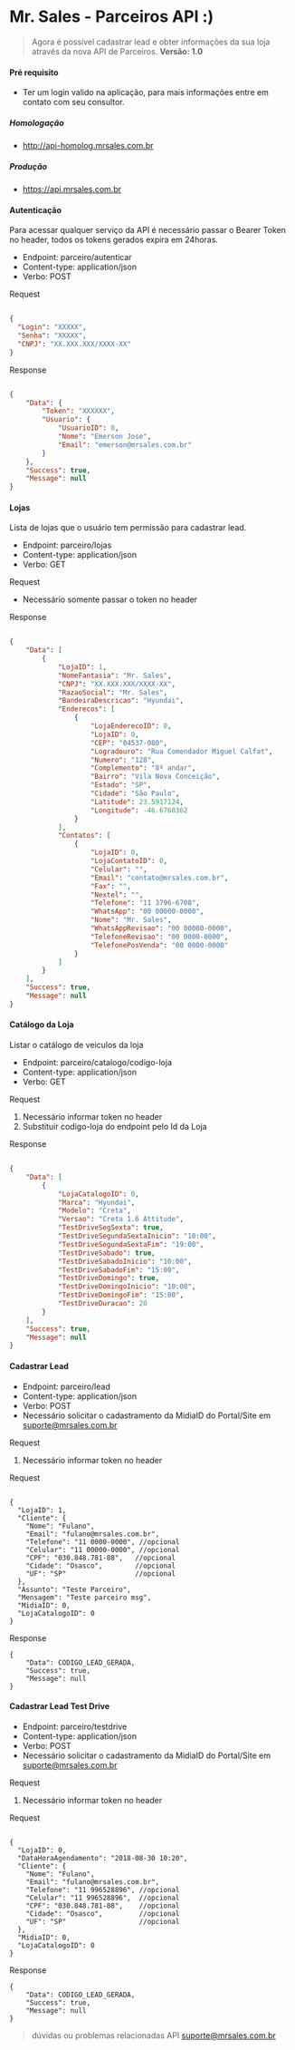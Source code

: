 # Mr. Sales - Parceiros API :)

> Agora é possível cadastrar lead e obter informações da sua loja através da nova API de Parceiros. **Versão: 1.0**

#### Pré requisito

* Ter um login valido na aplicação, para mais informações entre em contato com seu consultor.

##### Homologação
* http://api-homolog.mrsales.com.br

##### Produção
* https://api.mrsales.com.br


#### Autenticação

Para acessar qualquer serviço da API é necessário passar o Bearer Token no header, todos os tokens gerados expira em 24horas.

* Endpoint: parceiro/autenticar
* Content-type: application/json
* Verbo: POST

Request

```json

{
  "Login": "XXXXX",
  "Senha": "XXXXX",
  "CNPJ": "XX.XXX.XXX/XXXX-XX"
}

```

Response

```json

{
    "Data": {
        "Token": "XXXXXX",
        "Usuario": {
            "UsuarioID": 0,
            "Nome": "Emerson Jose",
            "Email": "emerson@mrsales.com.br"
        }
    },
    "Success": true,
    "Message": null
}

```

#### Lojas

Lista de lojas que o usuário tem permissão para cadastrar lead.

* Endpoint: parceiro/lojas
* Content-type: application/json
* Verbo: GET

Request

* Necessário somente passar o token no header

Response

```json

{
    "Data": [
        {
            "LojaID": 1,
            "NomeFantasia": "Mr. Sales",
            "CNPJ": "XX.XXX.XXX/XXXX-XX",
            "RazaoSocial": "Mr. Sales",
            "BandeiraDescricao": "Hyundai",
            "Enderecos": [
                {
                    "LojaEnderecoID": 0,
                    "LojaID": 0,
                    "CEP": "04537-080",
                    "Logradouro": "Rua Comendador Miguel Calfat",
                    "Numero": "128",
                    "Complemento": "8º andar",
                    "Bairro": "Vila Nova Conceição",
                    "Estado": "SP",
                    "Cidade": "São Paulo",
                    "Latitude": 23.5917124,
                    "Longitude": -46.6760362
                }
            ],
            "Contatos": [
                {
                    "LojaID": 0,
                    "LojaContatoID": 0,
                    "Celular": "",
                    "Email": "contato@mrsales.com.br",
                    "Fax": "",
                    "Nextel": "",
                    "Telefone": "11 3796-6708",
                    "WhatsApp": "00 00000-0000",
                    "Nome": "Mr. Sales",
                    "WhatsAppRevisao": "00 00000-0000",
                    "TelefoneRevisao": "00 0000-0000",
                    "TelefonePosVenda": "00 0000-0000"
                }
            ]
        }
    ],
    "Success": true,
    "Message": null
}

```

#### Catálogo da Loja

Listar o catálogo de veiculos da loja

* Endpoint: parceiro/catalogo/codigo-loja
* Content-type: application/json
* Verbo: GET

Request

1. Necessário informar token no header
2. Substituir codigo-loja do endpoint pelo Id da Loja

Response

```json

{
    "Data": [
        {
            "LojaCatalogoID": 0,
            "Marca": "Hyundai",
            "Modelo": "Creta",
            "Versao": "Creta 1.6 Attitude",
            "TestDriveSegSexta": true,
            "TestDriveSegundaSextaInicio": "10:00",
            "TestDriveSegundaSextaFim": "19:00",
            "TestDriveSabado": true,
            "TestDriveSabadoInicio": "10:00",
            "TestDriveSabadoFim": "15:00",
            "TestDriveDomingo": true,
            "TestDriveDomingoInicio": "10:00",
            "TestDriveDomingoFim": "15:00",
            "TestDriveDuracao": 20
        }
    ],
    "Success": true,
    "Message": null
}

```

#### Cadastrar Lead

* Endpoint: parceiro/lead
* Content-type: application/json
* Verbo: POST
* Necessário solicitar o cadastramento da MidiaID do Portal/Site em suporte@mrsales.com.br

Request

1. Necessário informar token no header

Request

```

{
  "LojaID": 1,
  "Cliente": {
    "Nome": "Fulano",
    "Email": "fulano@mrsales.com.br",
    "Telefone": "11 0000-0000", //opcional
    "Celular": "11 00000-0000", //opcional
    "CPF": "030.848.781-88",   //opcional
    "Cidade": "Osasco",        //opcional
    "UF": "SP"                 //opcional
  },
  "Assunto": "Teste Parceiro",
  "Mensagem": "Teste parceiro msg",
  "MidiaID": 0,
  "LojaCatalogoID": 0
}

```

Response

```
{
    "Data": CODIGO_LEAD_GERADA,
    "Success": true,
    "Message": null
}

```

#### Cadastrar Lead Test Drive

* Endpoint: parceiro/testdrive
* Content-type: application/json
* Verbo: POST
* Necessário solicitar o cadastramento da MidiaID do Portal/Site em suporte@mrsales.com.br

Request

1. Necessário informar token no header

Request

```

{
  "LojaID": 0,
  "DataHoraAgendamento": "2018-08-30 10:20",
  "Cliente": {
    "Nome": "Fulano",
    "Email": "fulano@mrsales.com.br",
    "Telefone": "11 996528896", //opcional
    "Celular": "11 996528896",  //opcional
    "CPF": "030.848.781-88",    //opcional
    "Cidade": "Osasco",         //opcional
    "UF": "SP"                  //opcional
  },
  "MidiaID": 0,
  "LojaCatalogoID": 0
}

```

Response

```
{
    "Data": CODIGO_LEAD_GERADA,
    "Success": true,
    "Message": null
}

```

> dúvidas ou problemas relacionadas API suporte@mrsales.com.br
